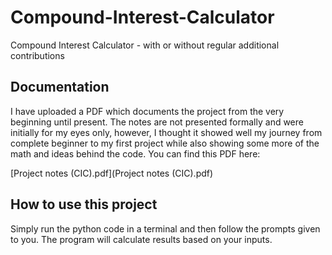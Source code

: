 # Compound-Interest-Calculator
Compound Interest Calculator - with or without regular additional contributions

## Documentation
I have uploaded a PDF which documents the project from the very beginning until present. The notes are not presented formally and were initially for my eyes only, however, I thought it showed well my journey from complete beginner to my first project while also showing some more of the math and ideas behind the code. You can find this PDF here:

[Project notes (CIC).pdf](Project notes (CIC).pdf)

## How to use this project
Simply run the python code in a terminal and then follow the prompts given to you. The program will calculate results based on your inputs.
